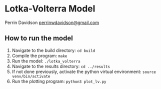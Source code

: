 # Lotka-Volterra Model
Perrin Davidson
perrinwdavidson@gmail.com
## How to run the model
1. Navigate to the build directory: ```cd build```
2. Compile the program: ```make```
3. Run the model: ```./lotka_volterra```
4. Navigate to the results directory: ```cd ../results```
5. If not done previously, activate the python virtual environment: ```source venv/bin/activate```
6. Run the plotting program: ```python3 plot_lv.py```
